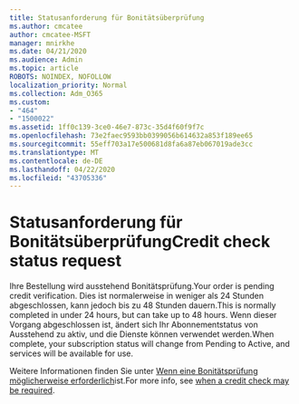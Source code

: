 ```yaml
---
title: Statusanforderung für Bonitätsüberprüfung
ms.author: cmcatee
author: cmcatee-MSFT
manager: mnirkhe
ms.date: 04/21/2020
ms.audience: Admin
ms.topic: article
ROBOTS: NOINDEX, NOFOLLOW
localization_priority: Normal
ms.collection: Adm_O365
ms.custom:
- "464"
- "1500022"
ms.assetid: 1ff0c139-3ce0-46e7-873c-35d4f60f9f7c
ms.openlocfilehash: 73e2faec9593bb0399056b614632a853f189ee65
ms.sourcegitcommit: 55eff703a17e500681d8fa6a87eb067019ade3cc
ms.translationtype: MT
ms.contentlocale: de-DE
ms.lasthandoff: 04/22/2020
ms.locfileid: "43705336"
---
```

# <a name="credit-check-status-request"></a><span data-ttu-id="8f447-102">Statusanforderung für Bonitätsüberprüfung</span><span class="sxs-lookup"><span data-stu-id="8f447-102">Credit check status request</span></span>

<span data-ttu-id="8f447-103">Ihre Bestellung wird ausstehend Bonitätsprüfung.</span><span class="sxs-lookup"><span data-stu-id="8f447-103">Your order is pending credit verification.</span></span> <span data-ttu-id="8f447-104">Dies ist normalerweise in weniger als 24 Stunden abgeschlossen, kann jedoch bis zu 48 Stunden dauern.</span><span class="sxs-lookup"><span data-stu-id="8f447-104">This is normally completed in under 24 hours, but can take up to 48 hours.</span></span> <span data-ttu-id="8f447-105">Wenn dieser Vorgang abgeschlossen ist, ändert sich Ihr Abonnementstatus von Ausstehend zu aktiv, und die Dienste können verwendet werden.</span><span class="sxs-lookup"><span data-stu-id="8f447-105">When complete, your subscription status will change from Pending to Active, and services will be available for use.</span></span>

<span data-ttu-id="8f447-106">Weitere Informationen finden Sie unter [Wenn eine Bonitätsprüfung möglicherweise erforderlich](https://docs.microsoft.com/microsoft-365/commerce/billing-and-payments/pay-for-your-subscription?view=o365-worldwide#pay-by-invoice-check-or-eft)ist.</span><span class="sxs-lookup"><span data-stu-id="8f447-106">For more info, see [when a credit check may be required](https://docs.microsoft.com/microsoft-365/commerce/billing-and-payments/pay-for-your-subscription?view=o365-worldwide#pay-by-invoice-check-or-eft).</span></span>

